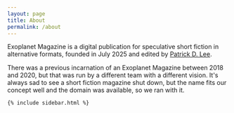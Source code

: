 ```yaml
---
layout: page
title: About
permalink: /about
---
```


<div class="row justify-content-between">
<div class="col-md-8 pr-5">

<p>Exoplanet Magazine is a digital publication for speculative short fiction in alternative formats, founded in July 2025 and edited by <a target="_blank" href="https://patrickdlee.com">Patrick D. Lee</a>.</p>

<p>There was a previous incarnation of an Exoplanet Magazine between 2018 and 2020, but that was run by a different team with a different vision. It's always sad to see a short fiction magazine shut down, but the name fits our concept well and the domain was available, so we ran with it.</p>

</div>

<div class="col-md-4">

<div class="sticky-top sticky-top-80">

    {% include sidebar.html %}

</div>
</div>
</div>
